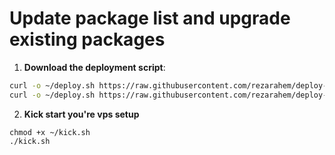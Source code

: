 # Update package list and upgrade existing packages

1. **Download the deployment script**:

```bash
curl -o ~/deploy.sh https://raw.githubusercontent.com/rezarahem/deploy-nextjs/master/kick.sh
curl -o ~/deploy.sh https://raw.githubusercontent.com/rezarahem/deploy-nextjs/master/deploy.sh
```

2. **Kick start you're vps setup**

```
chmod +x ~/kick.sh
./kick.sh
```

